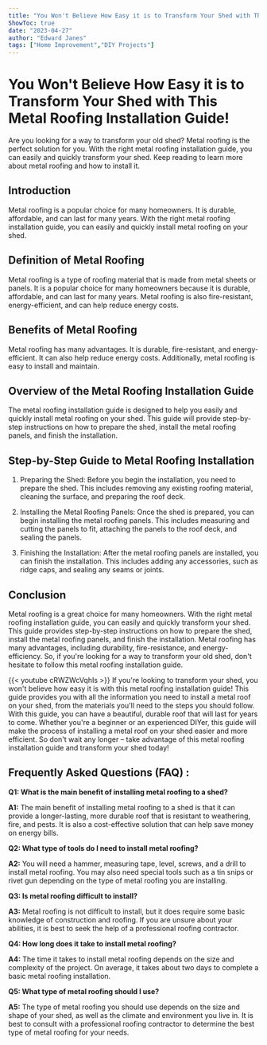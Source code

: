 ```yaml
---
title: "You Won't Believe How Easy it is to Transform Your Shed with This Metal Roofing Installation Guide!"
ShowToc: true 
date: "2023-04-27"
author: "Edward Janes" 
tags: ["Home Improvement","DIY Projects"]
---
```

# You Won't Believe How Easy it is to Transform Your Shed with This Metal Roofing Installation Guide!

Are you looking for a way to transform your old shed? Metal roofing is the perfect solution for you. With the right metal roofing installation guide, you can easily and quickly transform your shed. Keep reading to learn more about metal roofing and how to install it. 

## Introduction

Metal roofing is a popular choice for many homeowners. It is durable, affordable, and can last for many years. With the right metal roofing installation guide, you can easily and quickly install metal roofing on your shed. 

## Definition of Metal Roofing

Metal roofing is a type of roofing material that is made from metal sheets or panels. It is a popular choice for many homeowners because it is durable, affordable, and can last for many years. Metal roofing is also fire-resistant, energy-efficient, and can help reduce energy costs. 

## Benefits of Metal Roofing

Metal roofing has many advantages. It is durable, fire-resistant, and energy-efficient. It can also help reduce energy costs. Additionally, metal roofing is easy to install and maintain. 

## Overview of the Metal Roofing Installation Guide

The metal roofing installation guide is designed to help you easily and quickly install metal roofing on your shed. This guide will provide step-by-step instructions on how to prepare the shed, install the metal roofing panels, and finish the installation. 

## Step-by-Step Guide to Metal Roofing Installation

1. Preparing the Shed: Before you begin the installation, you need to prepare the shed. This includes removing any existing roofing material, cleaning the surface, and preparing the roof deck. 

2. Installing the Metal Roofing Panels: Once the shed is prepared, you can begin installing the metal roofing panels. This includes measuring and cutting the panels to fit, attaching the panels to the roof deck, and sealing the panels. 

3. Finishing the Installation: After the metal roofing panels are installed, you can finish the installation. This includes adding any accessories, such as ridge caps, and sealing any seams or joints. 

## Conclusion

Metal roofing is a great choice for many homeowners. With the right metal roofing installation guide, you can easily and quickly transform your shed. This guide provides step-by-step instructions on how to prepare the shed, install the metal roofing panels, and finish the installation. Metal roofing has many advantages, including durability, fire-resistance, and energy-efficiency. So, if you're looking for a way to transform your old shed, don't hesitate to follow this metal roofing installation guide.

{{< youtube cRWZWcVqhIs >}} 
If you're looking to transform your shed, you won't believe how easy it is with this metal roofing installation guide! This guide provides you with all the information you need to install a metal roof on your shed, from the materials you'll need to the steps you should follow. With this guide, you can have a beautiful, durable roof that will last for years to come. Whether you're a beginner or an experienced DIYer, this guide will make the process of installing a metal roof on your shed easier and more efficient. So don't wait any longer – take advantage of this metal roofing installation guide and transform your shed today!

## Frequently Asked Questions (FAQ) :
**Q1: What is the main benefit of installing metal roofing to a shed?**

**A1:** The main benefit of installing metal roofing to a shed is that it can provide a longer-lasting, more durable roof that is resistant to weathering, fire, and pests. It is also a cost-effective solution that can help save money on energy bills.

**Q2: What type of tools do I need to install metal roofing?**

**A2:** You will need a hammer, measuring tape, level, screws, and a drill to install metal roofing. You may also need special tools such as a tin snips or rivet gun depending on the type of metal roofing you are installing.

**Q3: Is metal roofing difficult to install?**

**A3:** Metal roofing is not difficult to install, but it does require some basic knowledge of construction and roofing. If you are unsure about your abilities, it is best to seek the help of a professional roofing contractor.

**Q4: How long does it take to install metal roofing?**

**A4:** The time it takes to install metal roofing depends on the size and complexity of the project. On average, it takes about two days to complete a basic metal roofing installation.

**Q5: What type of metal roofing should I use?**

**A5:** The type of metal roofing you should use depends on the size and shape of your shed, as well as the climate and environment you live in. It is best to consult with a professional roofing contractor to determine the best type of metal roofing for your needs.





